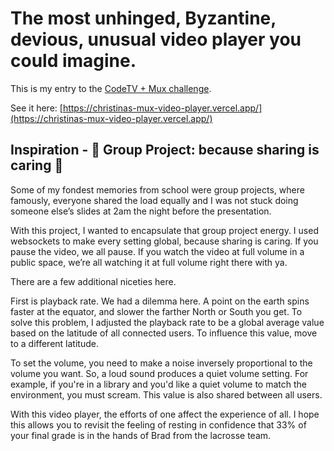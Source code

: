 # The most unhinged, Byzantine, devious, unusual video player you could imagine.

This is my entry to the [CodeTV + Mux challenge](https://codetv.dev/blog/web-dev-challenge-hackathon-s2e3-devious-video-player-mux).

See it here: [https://christinas-mux-video-player.vercel.app/](https://christinas-mux-video-player.vercel.app/)

## Inspiration - 🤝 Group Project: because sharing is caring 🤝

Some of my fondest memories from school were group projects, where famously, everyone shared the load equally and I was not stuck doing someone else’s slides at 2am the night before the presentation.

With this project, I wanted to encapsulate that group project energy. I used websockets to make every setting global, because sharing is caring. If you pause the video, we all pause. If you watch the video at full volume in a public space, we’re all watching it at full volume right there with ya.

There are a few additional niceties here.

First is playback rate. We had a dilemma here. A point on the earth spins faster at the equator, and slower the farther North or South you get. To solve this problem, I adjusted the playback rate to be a global average value based on the latitude of all connected users. To influence this value, move to a different latitude.

To set the volume, you need to make a noise inversely proportional to the volume you want. So, a loud sound produces a quiet volume setting. For example, if you're in a library and you'd like a quiet volume to match the environment, you must scream. This value is also shared between all users.

With this video player, the efforts of one affect the experience of all. I hope this allows you to revisit the feeling of resting in confidence that 33% of your final grade is in the hands of Brad from the lacrosse team.
